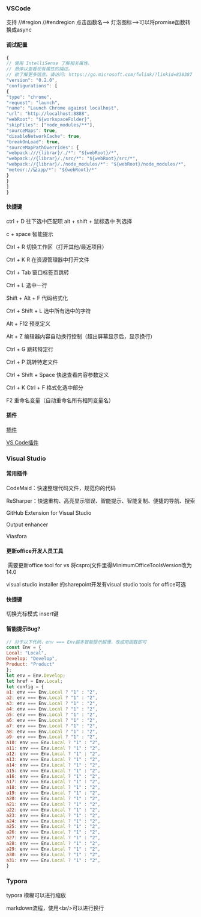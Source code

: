 ### VSCode

支持 //#region  //#endregion
点击函数名--> 灯泡图标-->可以将promise函数转换成async

#### 调试配置

```js
{
// 使用 IntelliSense 了解相关属性。 
// 悬停以查看现有属性的描述。
// 欲了解更多信息，请访问: https://go.microsoft.com/fwlink/?linkid=830387
"version": "0.2.0",
"configurations": [
{
"type": "chrome",
"request": "launch",
"name": "Launch Chrome against localhost",
"url": "http://localhost:8888",
"webRoot": "${workspaceFolder}",
"skipFiles": ["node_modules/**"],
"sourceMaps": true,
"disableNetworkCache": true,
"breakOnLoad": true,
"sourceMapPathOverrides": {
"webpack:///{librar}/./*": "${webRoot}/*",
"webpack://{librar}/./src/*": "${webRoot}/src/*",
"webpack://{librar}/./node_modules/*": "${webRoot}/node_modules/*",
"meteor://💻app/*": "${webRoot}/*"
}
}
]
}
```

#### 快捷键

ctrl + D 往下选中匹配项
alt + shift + 鼠标选中 列选择

c + space 智能提示

Ctrl + R 切换工作区（打开其他/最近项目）

Ctrl + K R 在资源管理器中打开文件

Ctrl + Tab 窗口标签页跳转

Ctrl + L 选中一行

Shift + Alt + F 代码格式化

Ctrl + Shift + L 选中所有选中的字符

Alt + F12 预览定义

Alt + Z 编辑器内容自动换行控制（超出屏幕显示后，显示换行）

Ctrl + G 跳转特定行

Ctrl + P 跳转特定文件

Ctrl + Shift + Space 快速查看内容参数定义

Ctrl + K Ctrl + F 格式化选中部分

F2 重命名变量（自动重命名所有相同变量名）



#### 插件

[插件](https://medium.com/@wesharehoodies/immensely-upgrade-your-development-environment-with-these-visual-studio-code-extensions-9cd790478530)

[VS Code插件](https://segmentfault.com/a/1190000017339754)

### Visual Studio

#### 常用插件

CodeMaid：快速整理代码文件，规范你的代码

ReSharper：快速重构、高亮显示错误、智能提示、智能复制、便捷的导航、搜索

GitHub Extension for Visual Studio

Output enhancer

Viasfora



#### 更新office开发人员工具

​	需要更新office tool for vs 
​	将csproj文件里得MinimumOfficeToolsVersion改为14.0

visual studio installer 的sharepoint开发有visual studio tools for office可选

#### 快捷键

切换光标模式  insert键


#### 智能提示Bug?
```js
// 对于以下代码，env === Env越多智能提示越慢，改成用函数即可
const Env = {
Local: "Local",
Develop: "Develop",
Product: "Product"
};
let env = Env.Develop;
let href = Env.Local;
let config = {
a1: env === Env.Local ? "1" : "2",
a2: env === Env.Local ? "1" : "2",
a3: env === Env.Local ? "1" : "2",
a4: env === Env.Local ? "1" : "2",
a5: env === Env.Local ? "1" : "2",
a6: env === Env.Local ? "1" : "2",
a7: env === Env.Local ? "1" : "2",
a8: env === Env.Local ? "1" : "2",
a9: env === Env.Local ? "1" : "2",
a10: env === Env.Local ? "1" : "2",
a11: env === Env.Local ? "1" : "2",
a12: env === Env.Local ? "1" : "2",
a13: env === Env.Local ? "1" : "2",
a14: env === Env.Local ? "1" : "2",
a15: env === Env.Local ? "1" : "2",
a16: env === Env.Local ? "1" : "2",
a17: env === Env.Local ? "1" : "2",
a18: env === Env.Local ? "1" : "2",
a19: env === Env.Local ? "1" : "2",
a20: env === Env.Local ? "1" : "2",
a21: env === Env.Local ? "1" : "2",
a22: env === Env.Local ? "1" : "2",
a23: env === Env.Local ? "1" : "2",
a24: env === Env.Local ? "1" : "2",
a25: env === Env.Local ? "1" : "2",
a26: env === Env.Local ? "1" : "2",
a27: env === Env.Local ? "1" : "2",
a28: env === Env.Local ? "1" : "2",
a29: env === Env.Local ? "1" : "2",
a30: env === Env.Local ? "1" : "2",
a31: env === Env.Local ? "1" : "2",
}


```


### Typora

typora 模糊可以进行缩放

markdown流程，使用\<br/>可以进行换行